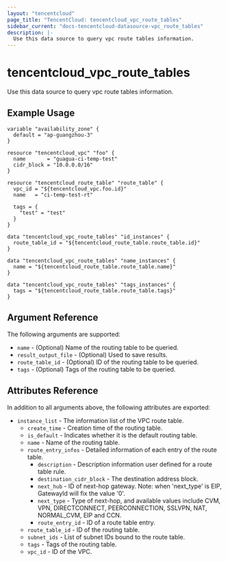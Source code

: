 ```yaml
---
layout: "tencentcloud"
page_title: "TencentCloud: tencentcloud_vpc_route_tables"
sidebar_current: "docs-tencentcloud-datasource-vpc_route_tables"
description: |-
  Use this data source to query vpc route tables information.
---
```


# tencentcloud_vpc_route_tables

Use this data source to query vpc route tables information.

## Example Usage

```hcl
variable "availability_zone" {
  default = "ap-guangzhou-3"
}

resource "tencentcloud_vpc" "foo" {
  name       = "guagua-ci-temp-test"
  cidr_block = "10.0.0.0/16"
}

resource "tencentcloud_route_table" "route_table" {
  vpc_id = "${tencentcloud_vpc.foo.id}"
  name   = "ci-temp-test-rt"

  tags = {
    "test" = "test"
  }
}

data "tencentcloud_vpc_route_tables" "id_instances" {
  route_table_id = "${tencentcloud_route_table.route_table.id}"
}

data "tencentcloud_vpc_route_tables" "name_instances" {
  name = "${tencentcloud_route_table.route_table.name}"
}

data "tencentcloud_vpc_route_tables" "tags_instances" {
  tags = "${tencentcloud_route_table.route_table.tags}"
}
```

## Argument Reference

The following arguments are supported:

* `name` - (Optional) Name of the routing table to be queried.
* `result_output_file` - (Optional) Used to save results.
* `route_table_id` - (Optional) ID of the routing table to be queried.
* `tags` - (Optional) Tags of the routing table to be queried.

## Attributes Reference

In addition to all arguments above, the following attributes are exported:

* `instance_list` - The information list of the VPC route table.
  * `create_time` - Creation time of the routing table.
  * `is_default` - Indicates whether it is the default routing table.
  * `name` - Name of the routing table.
  * `route_entry_infos` - Detailed information of each entry of the route table.
    * `description` - Description information user defined for a route table rule.
    * `destination_cidr_block` - The destination address block.
    * `next_hub` - ID of next-hop gateway. Note: when 'next_type' is EIP, GatewayId will fix the value '0'.
    * `next_type` - Type of next-hop, and available values include CVM, VPN, DIRECTCONNECT, PEERCONNECTION, SSLVPN, NAT, NORMAL_CVM, EIP and CCN.
    * `route_entry_id` - ID of a route table entry.
  * `route_table_id` - ID of the routing table.
  * `subnet_ids` - List of subnet IDs bound to the route table.
  * `tags` - Tags of the routing table.
  * `vpc_id` - ID of the VPC.


